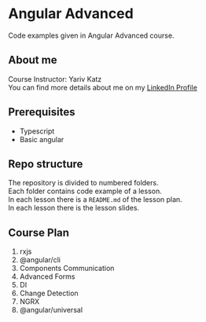 # Angular Advanced

Code examples given in Angular Advanced course.

## About me

Course Instructor: Yariv Katz  
You can find more details about me on my [LinkedIn Profile](https://il.linkedin.com/in/yariv-katz)

## Prerequisites

- Typescript
- Basic angular

## Repo structure 

The repository is divided to numbered folders.  
Each folder contains code example of a lesson.  
In each lesson there is a `README.md` of the lesson plan.  
In each lesson there is the lesson slides.  

## Course Plan

1. rxjs
2. @angular/cli
3. Components Communication
4. Advanced Forms
5. DI
6. Change Detection
7. NGRX
8. @angular/universal